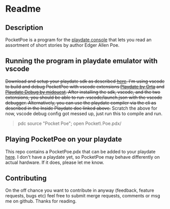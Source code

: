 # Readme

## Description
PocketPoe is a program for the [playdate console](https://play.date) that lets you read an assortment of short stories by author Edger Allen Poe.

## Running the program in playdate emulator with vscode
~~Download and setup your playdate sdk as described [here](https://sdk.play.date/1.11.1/Inside%20Playdate.html#_compiling_a_project).
I'm using vscode to build and debug PocketPoe with vscode extensions [Playdate by Orta](https://github.com/orta/vscode-playdate) and [Playdate Debug by midouest](https://github.com/midouest/vscode-playdate-debug).
After installing the sdk, vscode, and the two extensions, you should be able to run .vscode/launch.json with the vscode debugger. 
Alternatively, you can use the playdate compiler via the cli as described in the Inside Playdate doc linked above.~~ 
Scratch the above for now, vscode debug config got messed up, just run this to compile and run.
> pdc source "Pocket Poe"; open Pocket\ Poe.pdx/

## Playing PocketPoe on your playdate
This repo contains a PocketPoe.pdx that can be added to your playdate [here](https://play.date/account/sideload/). 
I don't have a playdate yet, so PocketPoe may behave differently on actual hardware. If it does, please let me know.

## Contributing
On the off chance you want to contribute in anyway (feedback, feature requests, bugs etc) feel free to submit merge requests, comments or msg me on github. Thanks for reading.
 